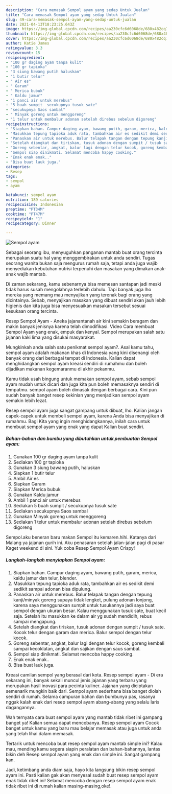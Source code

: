 ```yaml
---
description: "Cara memasak Sempol ayam yang sedap Untuk Jualan"
title: "Cara memasak Sempol ayam yang sedap Untuk Jualan"
slug: 49-cara-memasak-sempol-ayam-yang-sedap-untuk-jualan
date: 2021-04-13T18:23:25.643Z
image: https://img-global.cpcdn.com/recipes/aa230cfc6d6068de/680x482cq70/sempol-ayam-foto-resep-utama.jpg
thumbnail: https://img-global.cpcdn.com/recipes/aa230cfc6d6068de/680x482cq70/sempol-ayam-foto-resep-utama.jpg
cover: https://img-global.cpcdn.com/recipes/aa230cfc6d6068de/680x482cq70/sempol-ayam-foto-resep-utama.jpg
author: Katie James
ratingvalue: 3.3
reviewcount: 15
recipeingredient:
- "100 gr daging ayam tanpa kulit"
- "100 gr tapioka"
- "3 siung bawang putih haluskan"
- "1 butir telur"
- " Air es"
- " Garam"
- " Merica bubuk"
- " Kaldu jamur"
- "1 panci air untuk merebus"
- "5 buah sumpit  secukupnya tusuk sate"
- "secukupnya Saos sambal"
- " Minyak goreng untuk menggoreng"
- "1 telur untuk membalur adonan setelah direbus sebelum digoreng"
recipeinstructions:
- "Siapkan bahan. Campur daging ayam, bawang putih, garam, merica, kaldu jamur dan telur, blender."
- "Masukkan tepung tapioka aduk rata, tambahkan air es sedikit demi sedikit sampai adonan bisa dipulung."
- "Panaskan air untuk merebus. Balur telapak tangan dengan tepung kanji/minyak goreng supaya tidak lengket, pulung adonan lonjong, karena saya menggunakan sumpit untuk tusukannya jadi saya buat sempol dengan ukuran besar. Kalau menggunakan tusuk sate, buat kecil saja. Setelah itu masukkan ke dalam air yg sudah mendidih, rebus sampai mengapung."
- "Setelah diangkat dan tiriskan, tusuk adonan dengan sumpit / tusuk sate. Kocok telur dengan garam dan merica. Balur sempol dengan telur kocok."
- "Goreng sebentar, angkat, balur lagi dengan telur kocok, goreng kembali sampai kecoklatan, angkat dan sajikan dengan saus sambal."
- "Sempol siap dinikmati. Selamat mencoba happy cooking."
- "Enak enak enak.."
- "Bisa buat lauk juga."
categories:
- Resep
tags:
- sempol
- ayam

katakunci: sempol ayam 
nutrition: 189 calories
recipecuisine: Indonesian
preptime: "PT34M"
cooktime: "PT47M"
recipeyield: "1"
recipecategory: Dinner

---
```



![Sempol ayam](https://img-global.cpcdn.com/recipes/aa230cfc6d6068de/680x482cq70/sempol-ayam-foto-resep-utama.jpg)

Sebagai seorang ibu, menyuguhkan panganan mantab buat orang tercinta merupakan suatu hal yang menggembirakan untuk anda sendiri. Tugas seorang  wanita bukan saja mengurus rumah saja, tetapi anda juga wajib menyediakan kebutuhan nutrisi terpenuhi dan masakan yang dimakan anak-anak wajib mantab.

Di zaman  sekarang, kamu sebenarnya bisa memesan santapan jadi meski tidak harus susah mengolahnya terlebih dahulu. Tapi banyak juga lho mereka yang memang mau menyajikan yang terenak bagi orang yang dicintainya. Sebab, menyajikan masakan yang dibuat sendiri akan jauh lebih higienis dan kita juga bisa menyesuaikan masakan tersebut sesuai kesukaan orang tercinta. 

Resep Sempol Ayam - Aneka jajanantanah air kini semakin beragam dan makin banyak jenisnya karena telah dimodifikasi. Video Cara membuat Sempol Ayam yang enak, empuk dan kenyal. Sempol merupakan salah satu jajanan kaki lima yang disukai masyarakat.

Mungkinkah anda salah satu penikmat sempol ayam?. Asal kamu tahu, sempol ayam adalah makanan khas di Indonesia yang kini disenangi oleh banyak orang dari berbagai tempat di Indonesia. Kalian dapat menghidangkan sempol ayam kreasi sendiri di rumahmu dan boleh dijadikan makanan kegemaranmu di akhir pekanmu.

Kamu tidak usah bingung untuk memakan sempol ayam, sebab sempol ayam mudah untuk dicari dan juga kita pun boleh memasaknya sendiri di tempatmu. sempol ayam boleh dimasak dengan berbagai cara. Kini pun sudah banyak banget resep kekinian yang menjadikan sempol ayam semakin lebih lezat.

Resep sempol ayam juga sangat gampang untuk dibuat, lho. Kalian jangan capek-capek untuk membeli sempol ayam, karena Anda bisa menyajikan di rumahmu. Bagi Kita yang ingin menghidangkannya, inilah cara untuk membuat sempol ayam yang enak yang dapat Kalian buat sendiri.

<!--inarticleads1-->

##### Bahan-bahan dan bumbu yang dibutuhkan untuk pembuatan Sempol ayam:

1. Gunakan 100 gr daging ayam tanpa kulit
1. Sediakan 100 gr tapioka
1. Gunakan 3 siung bawang putih, haluskan
1. Siapkan 1 butir telur
1. Ambil  Air es
1. Siapkan  Garam
1. Siapkan  Merica bubuk
1. Gunakan  Kaldu jamur
1. Ambil 1 panci air untuk merebus
1. Sediakan 5 buah sumpit / secukupnya tusuk sate
1. Sediakan secukupnya Saos sambal
1. Gunakan  Minyak goreng untuk menggoreng
1. Sediakan 1 telur untuk membalur adonan setelah direbus sebelum digoreng


Sempol.aku beneran baru makan Sempol itu kemaren.hihi. Katanya dari Malang ya jajanan gurih ini. Aku penasaran setelah jalan-jalan pagi di pasar Kaget weekend di sini. Yuk coba Resep Sempol Ayam Crispy! 

<!--inarticleads2-->

##### Langkah-langkah menyiapkan Sempol ayam:

1. Siapkan bahan. Campur daging ayam, bawang putih, garam, merica, kaldu jamur dan telur, blender.
1. Masukkan tepung tapioka aduk rata, tambahkan air es sedikit demi sedikit sampai adonan bisa dipulung.
1. Panaskan air untuk merebus. Balur telapak tangan dengan tepung kanji/minyak goreng supaya tidak lengket, pulung adonan lonjong, karena saya menggunakan sumpit untuk tusukannya jadi saya buat sempol dengan ukuran besar. Kalau menggunakan tusuk sate, buat kecil saja. Setelah itu masukkan ke dalam air yg sudah mendidih, rebus sampai mengapung.
1. Setelah diangkat dan tiriskan, tusuk adonan dengan sumpit / tusuk sate. Kocok telur dengan garam dan merica. Balur sempol dengan telur kocok.
1. Goreng sebentar, angkat, balur lagi dengan telur kocok, goreng kembali sampai kecoklatan, angkat dan sajikan dengan saus sambal.
1. Sempol siap dinikmati. Selamat mencoba happy cooking.
1. Enak enak enak..
1. Bisa buat lauk juga.


Kreasi camilan sempol yang berasal dari kota. Resep sempol ayam - Di era sekarang ini, banyak sekali muncul jenis jajanan yang terbaru yang merupakan hasil inovasi para pecinta kuliner. Jajanan yang diciptakan semenarik mungkin baik dari. Sempol ayam sederhana bisa banget diolah sendiri di rumah. Selama campuran bahan dan bumbunya pas, rasanya nggak kalah enak dari resep sempol ayam abang-abang yang selalu laris dagangannya. 

Wah ternyata cara buat sempol ayam yang mantab tidak ribet ini gampang banget ya! Kalian semua dapat mencobanya. Resep sempol ayam Cocok banget untuk kamu yang baru mau belajar memasak atau juga untuk anda yang telah lihai dalam memasak.

Tertarik untuk mencoba buat resep sempol ayam mantab simple ini? Kalau mau, mending kamu segera siapin peralatan dan bahan-bahannya, lantas bikin deh Resep sempol ayam yang enak dan simple ini. Sangat gampang kan. 

Jadi, ketimbang anda diam saja, hayo kita langsung bikin resep sempol ayam ini. Pasti kalian gak akan menyesal sudah buat resep sempol ayam enak tidak ribet ini! Selamat mencoba dengan resep sempol ayam enak tidak ribet ini di rumah kalian masing-masing,oke!.

